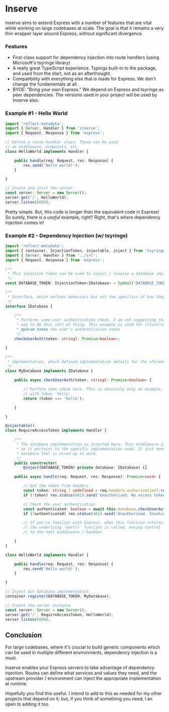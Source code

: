 # Inserve
Inserve aims to extend Express with a number of features that are vital while working on large codebases at scale. The goal is that it remains a very thin wrapper layer around Express, without significant divergence.

### Features
- First-class support for dependency injection into route handlers (using Microsoft's tsyringe library)
- A really great TypeScript experience. Typings built-in to the package, and used from the start, not as an afterthought.
- Compatibility with everything else that is made for Express. We don't change the fundamentals at all.
- BYOE: "Bring your own Express." We depend on Express and tsyringe as peer dependencies. The versions used in your project will be used by Inserve also.

### Example #1 - Hello World

```typescript
import 'reflect-metadata';
import { Server, Handler } from 'inserve';
import { Request, Response } from 'express';

// Define a route handler class. These can be used
// as middleware, endpoints, etc.
class HelloWorld implements Handler {

    public handle(req: Request, res: Response) {
        res.send('Hello world!');
    }

}

// Create and start the server
const server: Server = new Server();
server.get('/', HelloWorld);
server.listen(8080);

```

Pretty simple. But, this code is longer than the equivalent code in Express! So surely, there is a *useful* example, right? Right, that's where dependency injection comes in!

### Example #2 - Dependency Injection (w/ tsyringe)

```typescript
import 'reflect-metadata';
import { container, InjectionToken, injectable, inject } from 'tsyringe';
import { Server, Handler } from '../src';
import { Request, Response } from 'express';

/**
 * This injection token can be used to inject / resolve a database implementation
 */
const DATABASE_TOKEN: InjectionToken<IDatabase> = Symbol('DATABASE_TOKEN');

/**
 * Interface, which defines behaviors but not the specifics of how they are performed
 */
interface IDatabase {

    /**
     * Performs some user authentication check. I am not suggesting that this is a good
     * way to do this sort of thing. This example is used for illustrative purposes only.
     * @param token the user's authentication token
     */
    checkUserAuth(token: string): Promise<boolean>;

}

/**
 * Implementation, which defined implementation details for the aforementioned behaviors
 */
class MyDatabase implements IDatabase {

    public async checkUserAuth(token: string): Promise<boolean> {

        // Perform some check here. This is obviously only an example, and will allow anyone
        // with token 'hello'.
        return (token === 'hello');

    }

}

@injectable()
class RequireAccessToken implements Handler {

    /**
     * The database implementation is injected here. This middleware is agnostic
     * as it pertains to the specific implementation used. It just needs any
     * database that is wired up to work.
     */
    public constructor(
        @inject(DATABASE_TOKEN) private database: IDatabase) {}

    public async handle(req: Request, res: Response): Promise<void> {

        // Get the token from headers
        const token: string | undefined = req.headers.authorization?.replace(/^Bearer\s+/i, '');
        if (!token) res.status(401).send('Unauthorized. No access token provided.');

        // Check the user authentication
        const authenticated: boolean = await this.database.checkUserAuth(token as string);
        if (!authenticated) res.status(401).send('Unauthorized. Invalid access token.');

        // If you're familiar with Express, when this function returns, 
        // the underlying `next()` function is called, moving control
        // to the next middleware / handler.

    }
}

class HelloWorld implements Handler {

    public handle(req: Request, res: Response) {
        res.send('Hello world!');
    }

}

// Inject our database implementation
container.register(DATABASE_TOKEN, MyDatabase);

// Create the server instance
const server: Server = new Server();
server.get('/', RequireAccessToken, HelloWorld);
server.listen(8080);
```

## Conclusion
For large codebases, where it's crucial to build generic components which can be used in multiple different environments, dependency injection is a must.

Inserve enables your Express servers to take advantage of dependency injection. Routes can define what services and values they need, and the upstream provider / environment can inject the appropriate implementation at runtime.

Hopefully you find this useful. I intend to add to this as needed for my other projects that depend on it; but, if you think of something you need, I an open to adding it too.
